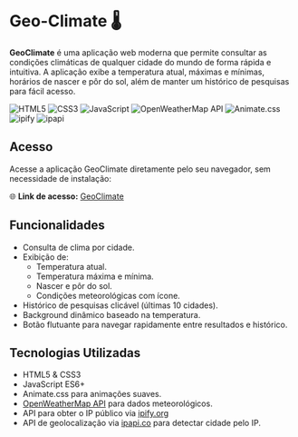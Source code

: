# Geo-Climate 🌡

**GeoClimate** é uma aplicação web moderna que permite consultar as condições climáticas de qualquer cidade do mundo de forma rápida e intuitiva. A aplicação exibe a temperatura atual, máximas e mínimas, horários de nascer e pôr do sol, além de manter um histórico de pesquisas para fácil acesso.


![HTML5](https://img.shields.io/badge/HTML5-%23E34F26?style=for-the-badge&logo=html5&logoColor=white)
![CSS3](https://img.shields.io/badge/CSS3-%231572B6?style=for-the-badge&logo=css3&logoColor=white)
![JavaScript](https://img.shields.io/badge/JavaScript-%23F7DF1E?style=for-the-badge&logo=javascript&logoColor=black)
![OpenWeatherMap API](https://img.shields.io/badge/OpenWeatherMap-API-blue?style=for-the-badge)
![Animate.css](https://img.shields.io/badge/Animate.css-purple?style=for-the-badge)
![ipify](https://img.shields.io/badge/ipify-API-lightgrey?style=for-the-badge&logo=ipfs&logoColor=white)
![ipapi](https://img.shields.io/badge/ipapi.co-Geolocation-blue?style=for-the-badge)


## Acesso

Acesse a aplicação GeoClimate diretamente pelo seu navegador, sem necessidade de instalação:

🌐 **Link de acesso:** [GeoClimate](https://tainararcs.github.io/Geo-Climate/)

## Funcionalidades

- Consulta de clima por cidade.
- Exibição de:
  - Temperatura atual.
  - Temperatura máxima e mínima.
  - Nascer e pôr do sol.
  - Condições meteorológicas com ícone.
- Histórico de pesquisas clicável (últimas 10 cidades).
- Background dinâmico baseado na temperatura.
- Botão flutuante para navegar rapidamente entre resultados e histórico.


## Tecnologias Utilizadas

- HTML5 & CSS3
- JavaScript ES6+
- Animate.css para animações suaves.
- [OpenWeatherMap API](https://openweathermap.org/api) para dados meteorológicos.
- API para obter o IP público via [ipify.org](https://www.ipify.org/)
- API de geolocalização via [ipapi.co](https://ipapi.co/) para detectar cidade pelo IP.

